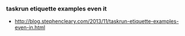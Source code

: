 ### taskrun etiquette examples even it
  * http://blog.stephencleary.com/2013/11/taskrun-etiquette-examples-even-in.html